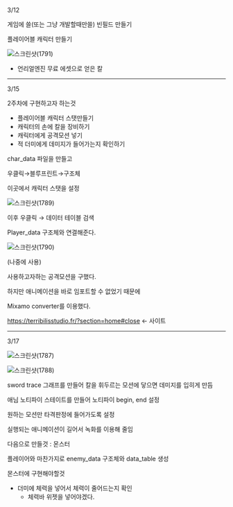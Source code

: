 3/12

게임에 쓸(또는 그냥 개발할때만쓸) 빈필드 만들기

플레이어블 캐릭터 만들기

![스크린샷(1791)](https://github.com/user-attachments/assets/b1549cbd-cbb9-43eb-9400-6035cfcadbfa)


- 언리얼엔진 무료 에셋으로 얻은 칼

---

3/15

2주차에 구현하고자 하는것

- 플레이어블 캐릭터 스탯만들기
- 캐릭터의 손에 칼을 장비하기
- 캐릭터에게 공격모션 넣기
- 적 더미에게 데미지가 들어가는지 확인하기

char_data 파일을 만들고 

우클릭→블루프린트→구조체

이곳에서 캐릭터 스탯을 설정

![스크린샷(1789)](https://github.com/user-attachments/assets/6314c787-ebb2-4a67-afd1-ece5da1ea4aa)


이후 우클릭 → 데이터 테이블 검색

Player_data 구조체와 연결해준다.

![스크린샷(1790)](https://github.com/user-attachments/assets/2727d667-70d4-445b-b03b-af027c7a8bb0)


(나중에 사용)

사용하고자하는 공격모션을 구했다.

하지만 애니메이션을 바로 임포트할 수 없었기 때문에

Mixamo converter를 이용했다.

https://terribilisstudio.fr/?section=home#close <- 사이트

---

3/17

![스크린샷(1787)](https://github.com/user-attachments/assets/ba3eabf3-6847-46d4-91be-df3d16f66c40)

![스크린샷(1788)](https://github.com/user-attachments/assets/78c3e87e-fdd2-458b-a884-c04aa4ddc516)

sword trace 그래프를 만들어 칼을 휘두르는 모션에 닿으면 데미지를 입히게 만듬

애님 노티파이 스테이트를 만들어 노티파이 begin, end 설정

원하는 모션만 타격판정에 들어가도록 설정

실행되는 애니메이션이 길어서 녹화를 이용해 줄임

다음으로 만들것 : 몬스터

플레이어와 마찬가지로 enemy_data 구조체와 data_table 생성

몬스터에 구현해야할것

- 더미에 체력을 넣어서 체력이 줄어드는지 확인
    - 체력바 위젯을 넣어야겠다.
